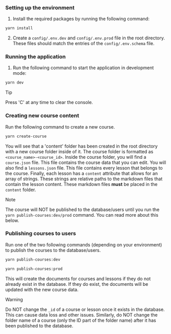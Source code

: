 ### Setting up the environment

1. Install the required packages by running the following command:

```bash
yarn install
```

2. Create a `config/.env.dev` and `config/.env.prod` file in the root directory. These files should match the entries of the `config/.env.schema` file.

### Running the application

1. Run the following command to start the application in development mode:

```bash
yarn dev
```

> [!TIP]
> Press 'C' at any time to clear the console.

### Creating new course content

Run the following command to create a new course.

```bash
yarn create-course
```

You will see that a 'content' folder has been created in the root directory with a new course folder inside of it. The course folder is
formatted as `<course_name>-<course_id>`. Inside the course folder, you will find a `course.json` file. This file contains the course data that you can edit. You
will also find a `lessons.json` file. This file contains every lesson that belongs to the course. Finally, each lesson has a `content` attribute that
allows for an array of strings. These strings are relative paths to the markdown files that contain the lesson content. These markdown files **must** be placed in the `content` folder.

> [!NOTE]
> The course will NOT be published to the database/users until you run the `yarn publish-courses:dev/prod` command. You can read more about this below.

### Publishing courses to users

Run one of the two following commands (depending on your environment) to publish the courses to the database/users.

```bash
yarn publish-courses:dev
```

```bash
yarn publish-courses:prod
```

This will create the documents for courses and lessons if they do not already exist in the database. If they do exist, the documents will be updated with the new course data.

> [!WARNING]
> Do NOT change the `_id` of a course or lesson once it exists in the database. This can cause data loss and other issues. Similarly, do NOT change the folder name of a course (only the ID part of the folder name) after it has been published to the database.
